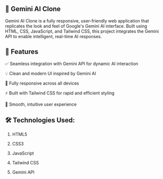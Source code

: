 
## 🌟 Gemini AI Clone
Gemini AI Clone is a fully responsive, user-friendly web application that replicates the look and feel of Google's Gemini AI interface. Built using HTML, CSS, JavaScript, and Tailwind CSS, this project integrates the Gemini API to enable intelligent, real-time AI responses.

## 🚀 Features
✅ Seamless integration with Gemini API for dynamic AI interaction

💡 Clean and modern UI inspired by Gemini AI

📱 Fully responsive across all devices

⚡ Built with Tailwind CSS for rapid and efficient styling

🧠 Smooth, intuitive user experience

## 🛠️ Technologies Used:

1. HTML5

2. CSS3

3. JavaScript

4. Tailwind CSS

5. Gemini API
